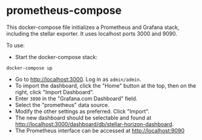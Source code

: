 # prometheus-compose

This docker-compose file initializes a Prometheus and Grafana stack, including the stellar exporter. It uses localhost ports 3000 and 9090.

To use:

- Start the docker-compose stack:

```
docker-compose up
```

- Go to <http://localhost:3000>.  Log in as `admin/admin`.
- To import the dashboard, click the "Home" button at the top, then on the right, click "Import Dashboard".
- Enter `3890` in the "Grafana.com Dashboard" field.
- Select the "prometheus" data source.
- Modify the other settings as preferred. Click "Import".
- The new dashboard should be selectable and found at <http://localhost:3000/dashboard/db/stellar-horizon-dashboard>.
- The Prometheus interface can be accessed at <http://localhost:9090>
